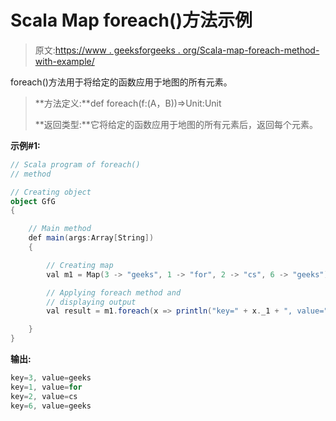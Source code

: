 # Scala Map foreach()方法示例

> 原文:[https://www . geeksforgeeks . org/Scala-map-foreach-method-with-example/](https://www.geeksforgeeks.org/scala-map-foreach-method-with-example/)

foreach()方法用于将给定的函数应用于地图的所有元素。

> **方法定义:**def foreach(f:(A，B))=>Unit:Unit
> 
> **返回类型:**它将给定的函数应用于地图的所有元素后，返回每个元素。

**示例#1:**

```scala
// Scala program of foreach()
// method

// Creating object
object GfG
{ 

    // Main method
    def main(args:Array[String])
    {

        // Creating map
        val m1 = Map(3 -> "geeks", 1 -> "for", 2 -> "cs", 6 -> "geeks")

        // Applying foreach method and 
        // displaying output 
        val result = m1.foreach(x => println("key=" + x._1 + ", value=" + x._2))

    }
}
```

**输出:**

```scala
key=3, value=geeks
key=1, value=for
key=2, value=cs
key=6, value=geeks

```